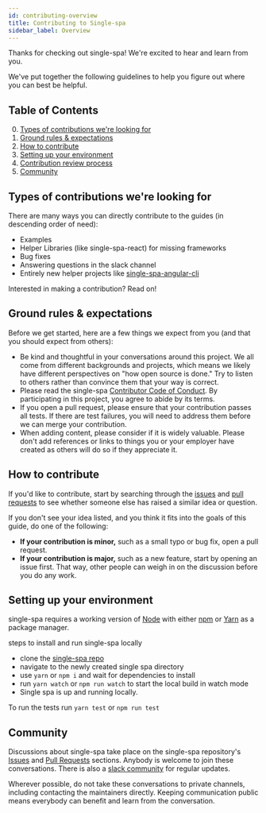```yaml
---
id: contributing-overview
title: Contributing to Single-spa
sidebar_label: Overview
---
```


Thanks for checking out single-spa! We're excited to hear and learn from you.

We've put together the following guidelines to help you figure out where you can best be helpful.

## Table of Contents

0. [Types of contributions we're looking for](#types-of-contributions-were-looking-for)
0. [Ground rules & expectations](#ground-rules-expectations)
0. [How to contribute](#how-to-contribute)
0. [Setting up your environment](#setting-up-your-environment)
0. [Contribution review process](#contribution-review-process)
0. [Community](#community)

## Types of contributions we're looking for

There are many ways you can directly contribute to the guides (in descending order of need):

* Examples
* Helper Libraries (like single-spa-react) for missing frameworks
* Bug fixes
* Answering questions in the slack channel
* Entirely new helper projects like [single-spa-angular-cli](https://github.com/PlaceMe-SAS/single-spa-angular-cli)

Interested in making a contribution? Read on!

## Ground rules & expectations

Before we get started, here are a few things we expect from you (and that you should expect from others):

* Be kind and thoughtful in your conversations around this project. We all come from different backgrounds and projects, which means we likely have different perspectives on "how open source is done." Try to listen to others rather than convince them that your way is correct.
* Please read the single-spa [Contributor Code of Conduct](./CODE_OF_CONDUCT.md). By participating in this project, you agree to abide by its terms.
* If you open a pull request, please ensure that your contribution passes all tests. If there are test failures, you will need to address them before we can merge your contribution.
* When adding content, please consider if it is widely valuable. Please don't add references or links to things you or your employer have created as others will do so if they appreciate it.

## How to contribute

If you'd like to contribute, start by searching through the [issues](https://github.com/CanopyTax/single-spa/issues) and [pull requests](https://github.com/CanopyTax/single-spa/pulls) to see whether someone else has raised a similar idea or question.

If you don't see your idea listed, and you think it fits into the goals of this guide, do one of the following:

* **If your contribution is minor,** such as a small typo or bug fix, open a pull request.
* **If your contribution is major,** such as a new feature, start by opening an issue first. That way, other people can weigh in on the discussion before you do any work.

## Setting up your environment

single-spa requires a working version of [Node](https://nodejs.org/en/) with either [npm](https://www.npmjs.com/) or [Yarn](https://yarnpkg.com/lang/en/) as a package manager.

steps to install and run single-spa locally

* clone the [single-spa repo](https://github.com/CanopyTax/single-spa)
* navigate to the newly created single spa directory
* use `yarn` or `npm i` and wait for dependencies to install
* run `yarn watch` or `npm run watch` to start the local build in watch mode
* Single spa is up and running locally.

To run the tests run `yarn test` or `npm run test`


## Community

Discussions about single-spa take place on the single-spa repository's [Issues](https://github.com/CanopyTax/single-spa/issues) and [Pull Requests](https://github.com/CanopyTax/single-spa/pulls) sections. Anybody is welcome to join these conversations. There is also a [slack community](https://join.slack.com/t/single-spa/shared_invite/enQtMzIwMTcxNTU3ODQyLTM1Y2U1OWMzNTNjOWYyZDBlMDJhN2VkYzk3MDI2NzQ2Nzg0MzMzNjVhNWE2YjVhMTcxNjFkOWYzMjllMmUxMjk) for regular updates.

Wherever possible, do not take these conversations to private channels, including contacting the maintainers directly. Keeping communication public means everybody can benefit and learn from the conversation.
